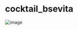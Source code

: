# cocktail_bsevita

![image](https://user-images.githubusercontent.com/106404118/232736897-498dc11e-1413-4c41-9edb-2214f9d75e82.png)
